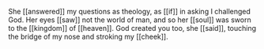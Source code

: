 She [[answered]] my questions as theology, as [[if]] in asking I challenged God. Her eyes [[saw]] not the world of man, and so her [[soul]] was sworn to the [[kingdom]] of [[heaven]]. God created you too, she [[said]], touching the bridge of my nose and stroking my [[cheek]]. 